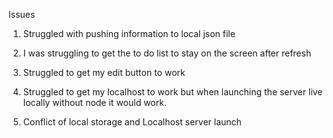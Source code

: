Issues

1. Struggled with pushing information to local json file

2. I was struggling to get the to do list to stay on the screen after refresh

3. Struggled to get my edit button to work

4. Struggled to get my localhost to work but when launching the server live locally without node it would work.

5. Conflict of local storage and Localhost server launch
